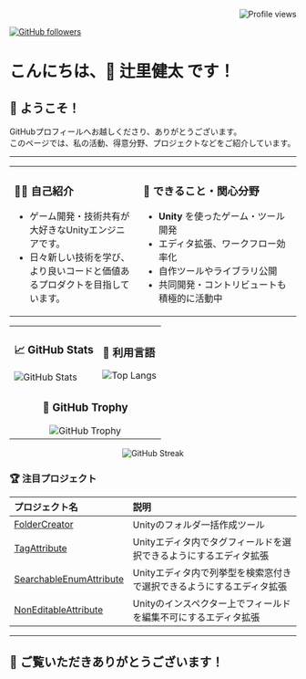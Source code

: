 <p align="right">
  <img src="https://komarev.com/ghpvc/?username=kenmasamaki&color=blue" alt="Profile views" />
</p>

<!-- バッジエリア: フォロワーバッジのみ表示 -->
<p align="left">
  <a href="https://github.com/kenmasamaki?tab=repositories">
    <img src="https://img.shields.io/github/followers/kenmasamaki?style=social" alt="GitHub followers" />
  </a>
</p>

<h1 align="left">こんにちは、👋 辻里健太 です！</h1>

## 🚀 ようこそ！
GitHubプロフィールへお越しくださり、ありがとうございます。  
このページでは、私の活動、得意分野、プロジェクトなどをご紹介しています。

---

<table>
  <tr>
    <td valign="top" width="45%">
      <h3>🧑‍💻 自己紹介</h3>
      <ul>
        <li>ゲーム開発・技術共有が大好きなUnityエンジニアです。</li>
        <li>日々新しい技術を学び、より良いコードと価値あるプロダクトを目指しています。</li>
      </ul>
    </td>
    <td valign="top" width="55%">
      <h3>🌟 できること・関心分野</h3>
      <ul>
        <li><b>Unity</b> を使ったゲーム・ツール開発</li>
        <li>エディタ拡張、ワークフロー効率化</li>
        <li>自作ツールやライブラリ公開</li>
        <li>共同開発・コントリビュートも積極的に活動中</li>
      </ul>
    </td>
  </tr>
</table>

<!-- GitHub Stats, Top Langs, Trophy追加 -->
<table>
  <tr>
    <td>
      <h3>📈 GitHub Stats</h3>
      <img src="https://github-readme-stats.vercel.app/api?username=kenmasamaki&show_icons=true&theme=radical" alt="GitHub Stats" />
    </td>
    <td>
      <h3>📝 利用言語</h3>
      <img src="https://github-readme-stats.vercel.app/api/top-langs/?username=kenmasamaki&layout=compact&theme=radical" alt="Top Langs" />
    </td>
  </tr>
  <tr>
    <td colspan="2" align="center">
      <h3>🏅 GitHub Trophy</h3>
      <img src="https://github-profile-trophy.vercel.app/?username=kenmasamaki&theme=radical&column=7" alt="GitHub Trophy" />
    </td>
  </tr>
</table>

<!-- GitHub Streaks追加 -->
<p align="center">
  <img src="https://github-readme-streak-stats.herokuapp.com/?user=kenmasamaki&theme=radical" alt="GitHub Streak" />
</p>

### 🏆 注目プロジェクト

| プロジェクト名 | 説明 |
|:---|:---|
| [FolderCreator](https://github.com/kenmasamaki/FolderCreator) | Unityのフォルダ一括作成ツール |
| [TagAttribute](https://github.com/kenmasamaki/TagAttribute) | Unityエディタ内でタグフィールドを選択できるようにするエディタ拡張 |
| [SearchableEnumAttribute](https://github.com/kenmasamaki/SearchableEnumAttribute) | Unityエディタ内で列挙型を検索窓付きで選択できるようにするエディタ拡張 |
| [NonEditableAttribute](https://github.com/kenmasamaki/NonEditableAttribute) | Unityのインスペクター上でフィールドを編集不可にするエディタ拡張 |

---

## 🙏 ご覧いただきありがとうございます！
